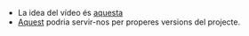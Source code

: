   * La idea del vídeo és [aquesta](https://www.youtube.com/watch?v=VUUkMaNJ1KI)
  * [Aquest](https://www.youtube.com/watch?v=RDkjGD1kGdQ) podria servir-nos per properes versions del projecte.
